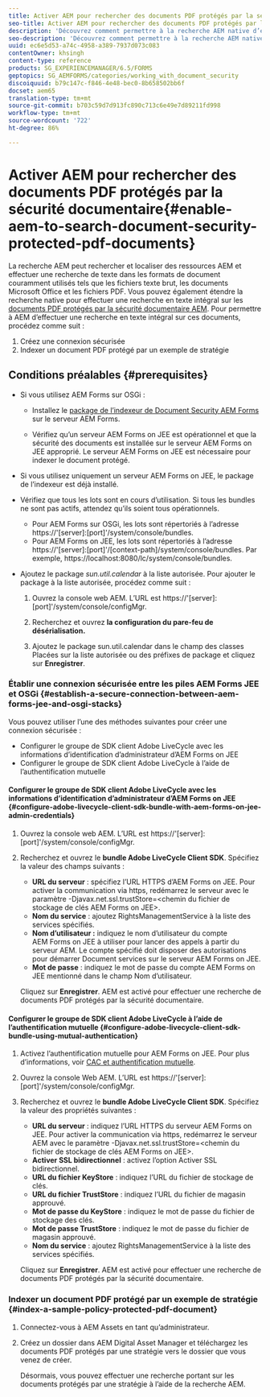 ```yaml
---
title: Activer AEM pour rechercher des documents PDF protégés par la sécurité documentaire
seo-title: Activer AEM pour rechercher des documents PDF protégés par la sécurité documentaire
description: 'Découvrez comment permettre à la recherche AEM native d’effectuer une recherche de texte intégral sur des documents PDF protégés par DRM.  '
seo-description: 'Découvrez comment permettre à la recherche AEM native d’effectuer une recherche de texte intégral sur des documents PDF protégés par DRM.  '
uuid: ec6e5d53-a74c-4958-a389-7937d073c083
contentOwner: khsingh
content-type: reference
products: SG_EXPERIENCEMANAGER/6.5/FORMS
geptopics: SG_AEMFORMS/categories/working_with_document_security
discoiquuid: b79c147c-f846-4e48-bec0-8b658502bb6f
docset: aem65
translation-type: tm+mt
source-git-commit: b703c59d7d913fc890c713c6e49e7d89211fd998
workflow-type: tm+mt
source-wordcount: '722'
ht-degree: 86%

---
```



# Activer AEM pour rechercher des documents PDF protégés par la sécurité documentaire{#enable-aem-to-search-document-security-protected-pdf-documents}

La recherche AEM peut rechercher et localiser des ressources AEM et effectuer une recherche de texte dans les formats de document couramment utilisés tels que les fichiers texte brut, les documents Microsoft Office et les fichiers PDF. Vous pouvez également étendre la recherche native pour effectuer une recherche en texte intégral sur les [documents PDF protégés par la sécurité documentaire AEM](../../forms/using/admin-help/document-security.md). Pour permettre à AEM d’effectuer une recherche en texte intégral sur ces documents, procédez comme suit :

1. Créez une connexion sécurisée
1. Indexer un document PDF protégé par un exemple de stratégie

## Conditions préalables {#prerequisites}

* Si vous utilisez AEM Forms sur OSGi :

   * Installez le [package de l’indexeur de Document Security AEM Forms](https://helpx.adobe.com/fr/aem-forms/kb/aem-forms-releases.html) sur le serveur AEM Forms.

   * Vérifiez qu’un serveur AEM Forms on JEE est opérationnel et que la sécurité des documents est installée sur le serveur AEM Forms on JEE approprié. Le serveur AEM Forms on JEE est nécessaire pour indexer le document protégé.

* Si vous utilisez uniquement un serveur AEM Forms on JEE, le package de l’indexeur est déjà installé.
* Vérifiez que tous les lots sont en cours d’utilisation. Si tous les bundles ne sont pas actifs, attendez qu’ils soient tous opérationnels.

   * Pour AEM Forms sur OSGi, les lots sont répertoriés à l’adresse https://&#39;[server]:[port]&#39;/system/console/bundles.
   * Pour AEM Forms on JEE, les lots sont répertoriés à l’adresse https://&#39;[server]:[port]&#39;/[context-path]/system/console/bundles. Par exemple, https://localhost:8080/lc/system/console/bundles.

* Ajoutez le package *sun.util.calendar* à la liste autorisée. Pour ajouter le package à la liste autorisée, procédez comme suit :

   1. Ouvrez la console web AEM. L’URL est https://&#39;[server]:[port]&#39;/system/console/configMgr.
   1. Recherchez et ouvrez **la configuration du pare-feu de désérialisation.**

   1. Ajoutez le package sun.util.calendar dans le champ des classes Placées sur la liste autorisée ou des préfixes de package et cliquez sur **Enregistrer**.

### Établir une connexion sécurisée entre les piles AEM Forms JEE et OSGi {#establish-a-secure-connection-between-aem-forms-jee-and-osgi-stacks}

Vous pouvez utiliser l’une des méthodes suivantes pour créer une connexion sécurisée :

* Configurer le groupe de SDK client Adobe LiveCycle avec les informations d’identification d’administrateur d’AEM Forms on JEE
* Configurer le groupe de SDK client Adobe LiveCycle à l’aide de l’authentification mutuelle

#### Configurer le groupe de SDK client Adobe LiveCycle avec les informations d’identification d’administrateur d’AEM Forms on JEE {#configure-adobe-livecycle-client-sdk-bundle-with-aem-forms-on-jee-admin-credentials}

1. Ouvrez la console web AEM. L’URL est https://&#39;[server]:[port]&#39;/system/console/configMgr.
1. Recherchez et ouvrez le **bundle Adobe LiveCycle Client SDK**. Spécifiez la valeur des champs suivants :

   * **URL du serveur** : spécifiez l’URL HTTPS d’AEM Forms on JEE. Pour activer la communication via https, redémarrez le serveur avec le paramètre -Djavax.net.ssl.trustStore=&lt;chemin du fichier de stockage de clés AEM Forms on JEE>.
   * **Nom du service** : ajoutez RightsManagementService à la liste des services spécifiés.
   * **Nom d’utilisateur :** indiquez le nom d’utilisateur du compte AEM Forms on JEE à utiliser pour lancer des appels à partir du serveur AEM. Le compte spécifié doit disposer des autorisations pour démarrer Document services sur le serveur AEM Forms on JEE.
   * **Mot de passe** : indiquez le mot de passe du compte AEM Forms on JEE mentionné dans le champ Nom d’utilisateur.

   Cliquez sur **Enregistrer**. AEM est activé pour effectuer une recherche de documents PDF protégés par la sécurité documentaire.

#### Configurer le groupe de SDK client Adobe LiveCycle à l’aide de l’authentification mutuelle  {#configure-adobe-livecycle-client-sdk-bundle-using-mutual-authentication}

1. Activez l’authentification mutuelle pour AEM Forms on JEE. Pour plus d’informations, voir [CAC et authentification mutuelle](https://helpx.adobe.com/fr/livecycle/kb/cac-mutual-authentication.html).
1. Ouvrez la console Web AEM. L’URL est https://&#39;[server]:[port]&#39;/system/console/configMgr.
1. Recherchez et ouvrez le **bundle Adobe LiveCycle Client SDK**. Spécifiez la valeur des propriétés suivantes :

   * **URL du serveur** : indiquez l’URL HTTPS du serveur AEM Forms on JEE. Pour activer la communication via https, redémarrez le serveur AEM avec le paramètre -Djavax.net.ssl.trustStore=&lt;chemin du fichier de stockage de clés AEM Forms on JEE>.
   * **Activer SSL bidirectionnel** : activez l’option Activer SSL bidirectionnel.
   * **URL du fichier KeyStore** : indiquez l’URL du fichier de stockage de clés.
   * **URL du fichier TrustStore** : indiquez l’URL du fichier de magasin approuvé.
   * **Mot de passe du KeyStore** : indiquez le mot de passe du fichier de stockage des clés.
   * **Mot de passe TrustStore** : indiquez le mot de passe du fichier de magasin approuvé.
   * **Nom du service** : ajoutez RightsManagementService à la liste des services spécifiés.

   Cliquez sur **Enregistrer**. AEM est activé pour effectuer une recherche de documents PDF protégés par la sécurité documentaire.

### Indexer un document PDF protégé par un exemple de stratégie  {#index-a-sample-policy-protected-pdf-document}

1. Connectez-vous à AEM Assets en tant qu’administrateur.
1. Créez un dossier dans AEM Digital Asset Manager et téléchargez les documents PDF protégés par une stratégie vers le dossier que vous venez de créer.

   Désormais, vous pouvez effectuer une recherche portant sur les documents protégés par une stratégie à l’aide de la recherche AEM.

